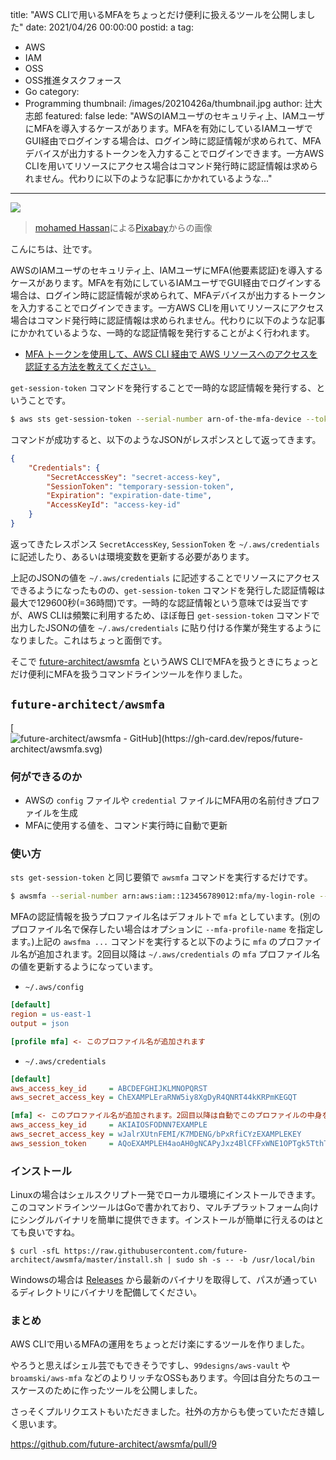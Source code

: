 title: "AWS CLIで用いるMFAをちょっとだけ便利に扱えるツールを公開しました"
date: 2021/04/26 00:00:00
postid: a
tag:
  - AWS
  - IAM
  - OSS
  - OSS推進タスクフォース
  - Go
category:
  - Programming
thumbnail: /images/20210426a/thumbnail.jpg
author: 辻大志郎
featured: false
lede: "AWSのIAMユーザのセキュリティ上、IAMユーザにMFAを導入するケースがあります。MFAを有効にしているIAMユーザでGUI経由でログインする場合は、ログイン時に認証情報が求められて、MFAデバイスが出力するトークンを入力することでログインできます。一方AWS CLIを用いてリソースにアクセス場合はコマンド発行時に認証情報は求められません。代わりに以下のような記事にかかれているような..."
---

<img src="/images/20210426a/access-3579221_640.jpg" class="img-middle-size">

> <a href="https://pixabay.com/ja/users/mohamed_hassan-5229782/?utm_source=link-attribution&amp;utm_medium=referral&amp;utm_campaign=image&amp;utm_content=3579221">mohamed Hassan</a>による<a href="https://pixabay.com/ja/?utm_source=link-attribution&amp;utm_medium=referral&amp;utm_campaign=image&amp;utm_content=3579221">Pixabay</a>からの画像

こんにちは、辻です。

AWSのIAMユーザのセキュリティ上、IAMユーザにMFA(他要素認証)を導入するケースがあります。MFAを有効にしているIAMユーザでGUI経由でログインする場合は、ログイン時に認証情報が求められて、MFAデバイスが出力するトークンを入力することでログインできます。一方AWS CLIを用いてリソースにアクセス場合はコマンド発行時に認証情報は求められません。代わりに以下のような記事にかかれているような、一時的な認証情報を発行することがよく行われます。

- [MFA トークンを使用して、AWS CLI 経由で AWS リソースへのアクセスを認証する方法を教えてください。](https://aws.amazon.com/jp/premiumsupport/knowledge-center/authenticate-mfa-cli/)

`get-session-token` コマンドを発行することで一時的な認証情報を発行する、ということです。

```bash
$ aws sts get-session-token --serial-number arn-of-the-mfa-device --token-code code-from-token --profile my-login-profile
```

コマンドが成功すると、以下のようなJSONがレスポンスとして返ってきます。

```json
{
    "Credentials": {
        "SecretAccessKey": "secret-access-key",
        "SessionToken": "temporary-session-token",
        "Expiration": "expiration-date-time",
        "AccessKeyId": "access-key-id"
    }
}
```

返ってきたレスポンス `SecretAccessKey`, `SessionToken` を `~/.aws/credentials` に記述したり、あるいは環境変数を更新する必要があります。

上記のJSONの値を `~/.aws/credentials` に記述することでリソースにアクセスできるようになったものの、`get-session-token` コマンドを発行した認証情報は最大で129600秒(=36時間)です。一時的な認証情報という意味では妥当ですが、AWS CLIは頻繁に利用するため、ほぼ毎日 `get-session-token` コマンドで出力したJSONの値を `~/.aws/credentials` に貼り付ける作業が発生するようになりました。これはちょっと面倒です。

そこで [future-architect/awsmfa](https://github.com/future-architect/awsmfa) というAWS CLIでMFAを扱うときにちょっとだけ便利にMFAを扱うコマンドラインツールを作りました。

## `future-architect/awsmfa`

[<img src="https://github.com/future-architect/awsmfa" alt="future-architect/awsmfa - GitHub](https://gh-card.dev/repos/future-architect/awsmfa.svg)" loading="lazy">

### 何ができるのか

* AWSの `config` ファイルや `credential` ファイルにMFA用の名前付きプロファイルを生成
* MFAに使用する値を、コマンド実行時に自動で更新

### 使い方

`sts get-session-token` と同じ要領で `awsmfa` コマンドを実行するだけです。

```bash
$ awsmfa --serial-number arn:aws:iam::123456789012:mfa/my-login-role --profile my-login-profile code-from-token
```

MFAの認証情報を扱うプロファイル名はデフォルトで `mfa` としています。(別のプロファイル名で保存したい場合はオプションに `--mfa-profile-name` を指定します。)上記の `awsfma ...` コマンドを実行すると以下のように `mfa` のプロファイル名が追加されます。2回目以降は `~/.aws/credentials` の `mfa` プロファイル名の値を更新するようになっています。

- `~/.aws/config`

```ini
[default]
region = us-east-1
output = json

[profile mfa] <- このプロファイル名が追加されます
```

- `~/.aws/credentials`

```ini
[default]
aws_access_key_id     = ABCDEFGHIJKLMNOPQRST
aws_secret_access_key = ChEXAMPLEraRNW5iy8XgDyR4QNRT44kKRPmKEGQT

[mfa] <- このプロファイル名が追加されます。2回目以降は自動でこのプロファイルの中身を更新します
aws_access_key_id     = AKIAIOSFODNN7EXAMPLE
aws_secret_access_key = wJalrXUtnFEMI/K7MDENG/bPxRfiCYzEXAMPLEKEY
aws_session_token     = AQoEXAMPLEH4aoAH0gNCAPyJxz4BlCFFxWNE1OPTgk5TthT+FvwqnKwRcOIfrRh3c/LTo6UDdyJwOOvEVPvLXCrrrUtdnniCEXAMPLE/IvU1dYUg2RVAJBanLiHb4IgRmpRV3zrkuWJOgQs8IZZaIv2BXIa2R4OlgkBN9bkUDNCJiBeb/AXlzBBko7b15fjrBs2+cTQtpZ3CYWFXG8C5zqx37wnOE49mRl/+OtkIKGO7fAE
```

### インストール

Linuxの場合はシェルスクリプト一発でローカル環境にインストールできます。このコマンドラインツールはGoで書かれており、マルチプラットフォーム向けにシングルバイナリを簡単に提供できます。インストールが簡単に行えるのはとても良いですね。

```
$ curl -sfL https://raw.githubusercontent.com/future-architect/awsmfa/master/install.sh | sudo sh -s -- -b /usr/local/bin
```

Windowsの場合は [Releases](https://github.com/future-architect/awsmfa/releases) から最新のバイナリを取得して、パスが通っているディレクトリにバイナリを配備してください。

### まとめ

AWS CLIで用いるMFAの運用をちょっとだけ楽にするツールを作りました。

やろうと思えばシェル芸でもできそうですし、`99designs/aws-vault` や `broamski/aws-mfa` などのよりリッチなOSSもあります。今回は自分たちのユースケースのために作ったツールを公開しました。

さっそくプルリクエストもいただきました。社外の方からも使っていただき嬉しく思います。

https://github.com/future-architect/awsmfa/pull/9

